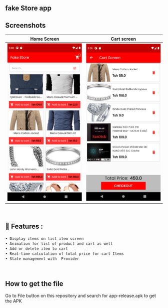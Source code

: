 ## fake Store app

## Screenshots

Home Screen                    |   Cart screen             | 
:-------------------------:|:-------------------------:|
![](https://github.com/Mideny21/fakestore/blob/main/screenshots/home.png?raw=true)|![](https://github.com/Mideny21/fakestore/blob/main/screenshots/cart.png?raw=true)

  <br/>

## 🚀 Features :

```
• Display items on list item screen
• Animation for list of product and cart as well
• Add or delete item to cart
• Real-time calculation of total price for cart Items
• State management with  Provider
```

  <br/>

  ## How to get the file 

Go to File button on this repository and search for app-release.apk to get the APK

